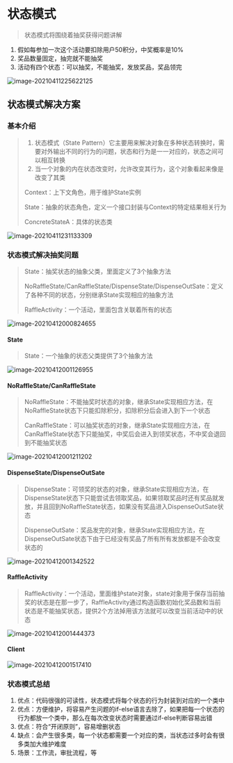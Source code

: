 # 状态模式

> 状态模式将围绕着抽奖获得问题讲解

1. 假如每参加一次这个活动要扣除用户50积分，中奖概率是10%
2. 奖品数量固定，抽完就不能抽奖
3. 活动有四个状态：可以抽奖，不能抽奖，发放奖品，奖品领完

![image-20210411225622125](./images/image-20210411225622125.png)

## 状态模式解决方案

### 基本介绍

>1. 状态模式（State Pattern）它主要用来解决对象在多种状态转换时，需要对外输出不同的行为的问题，状态和行为是一一对应的，状态之间可以相互转换
>2. 当一个对象的内在状态改变时，允许改变其行为，这个对象看起来像是改变了其类
>
>Context：上下文角色，用于维护State实例
>
>State：抽象的状态角色，定义一个接口封装与Context的特定结果相关行为
>
>ConcreteStateA：具体的状态类

![image-20210411231133309](./images/image-20210411231133309.png)

### 状态模式解决抽奖问题

> State：抽奖状态的抽象父类，里面定义了3个抽象方法
>
> NoRaffleState/CanRaffleState/DispenseState/DispenseOutSate：定义了各种不同的状态，分别继承State实现相应的抽象方法
>
> RaffleActivity：一个活动，里面包含关联着所有的状态

![image-20210412000824655](./images/image-20210412000824655.png)

#### State

> State：一个抽象的状态父类提供了3个抽象方法

![image-20210412001126955](./images/image-20210412001126955.png)

#### NoRaffleState/CanRaffleState

> NoRaffleState：不能抽奖时状态的对象，继承State实现相应方法，在NoRaffleState状态下只能扣除积分，扣除积分后会进入到下一个状态
>
> CanRaffleState：可以抽奖状态的对象，继承State实现相应方法，在CanRaffleState状态下只能抽奖，中奖后会进入到领奖状态，不中奖会退回到不能抽奖状态

![image-20210412001211202](./images/image-20210412001211202.png)

#### DispenseState/DispenseOutSate

> DispenseState：可领奖的状态的对象，继承State实现相应方法，在DispenseState状态下只能尝试去领取奖品，如果领取奖品时还有奖品就发放，并且回到NoRaffleState状态，如果没有奖品进入DispenseOutSate状态
>
> DispenseOutSate：奖品发完的对象，继承State实现相应方法，在DispenseOutSate状态下由于已经没有奖品了所有所有发放都是不会改变状态的

![image-20210412001342522](./images/image-20210412001342522.png)

#### RaffleActivity

> RaffleActivity：一个活动，里面维护state对象，state对象用于保存当前抽奖的状态是在那一步了，RaffleActivity通过构造函数初始化奖品数和当前状态是不能抽奖状态，提供2个方法掉用该方法就可以改变当前活动中的状态

![image-20210412001444373](./images/image-20210412001444373.png)

#### Client

![image-20210412001517410](./images/image-20210412001517410.png)

### 状态模式总结

1. 优点：代码很强的可读性，状态模式将每个状态的行为封装到对应的一个类中
2. 优点：方便维护，将容易产生问题的if-else语言去除了，如果把每一个状态的行为都放一个类中，那么在每次改变状态时需要通过if-else判断容易出错
3. 优点：符合“开闭原则”，容易增删状态
4. 缺点：会产生很多类，每一个状态都需要一个对应的类，当状态过多时会有很多类加大维护难度
5. 场景：工作流，审批流程，等